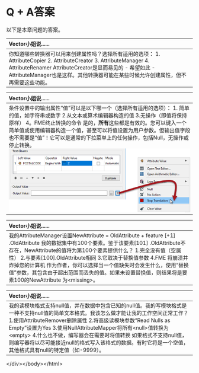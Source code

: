 # Q + A答案

以下是本章问题的答案。

|  Vector小姐说...... |
| :--- |
|  你知道哪些转换器可以用来创建属性吗？选择所有适用的选项：  1. AttributeCopier 2. AttributeCreator 3. AttributeManager 4. AttributeRenamer  AttributeCreator是显而易见的 - 希望如此 - AttributeManager也是这样。其他转换器可能在某些时候允许创建属性，但不再需要这些功能。 |

|  Vector小姐说...... |
| :--- |
|  条件设置中的输出属性“值”可以是以下哪一个（选择所有适用的选项）：  1. 简单的值，如字符串或数字 2.从文本或算术编辑器构造的值 3.无操作（即值将保持原样） 4。FME终止转换的命令  是的，**所有**这些都是有效的。您可以键入一个简单值或使用编辑器构造一个值，甚至可以将值设置为用户参数。但输出值字段也不需要是“值”！它可以是通常的下拉菜单上的任何操作，包括Null，无操作或停止转换。  [![](../.gitbook/assets/img1.014.conditionalalternativeactions.png)](https://github.com/safesoftware/FMETraining/blob/Desktop-Advanced-2018/DesktopAdvanced1Attributes/Images/Img1.014.ConditionalAlternativeActions.png) |

|  Vector小姐说...... |
| :--- |
|  我的AttributeManager设置NewAttribute = OldAttribute + feature \[+1\] .OldAttribute  我的数据集中有100个要素。鉴于该要素\[101\] .OldAttribute不存在，NewAttribute的值将为第100个要素提供什么？  1.完全没有值（空属性） 2.与要素\[100\].OldAttribute相同 3.它取决于替换值参数 4.FME 将崩溃并炸掉您的计算机  作为作者，你可以选择当一个值缺失时会发生什么，使用“替换值”参数，其包含由于超出范围而丢失的值。如果未设置替换值，则结果将是要素100的NewAttribute 为&lt;missing&gt;。 |

|  Vector小姐说...... |
| :--- |
|  我的读模块格式支持null值，并在数据中包含已知的null值。我的写模块格式是一种不支持null值的简单文本格式。我该怎么做才能让我的工作空间正常工作？  1.使用AttributeRemover删除属性 2.将高级读模块参数“Read Nulls as Empty”设置为Yes 3.使用NullAttributeMapper将所有&lt;null&gt;值转换为&lt;empty&gt; 4.什么也不做，编写器会在需要时将值转换  如果格式不支持null值，则编写器将以尽可能接近null的格式写入该格式的数据。有时它将是一个空值，其他格式具有null的特定值（如-9999）。 |

&lt;/div&gt;&lt;/body&gt;&lt;/html&gt;

